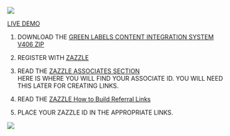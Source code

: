 ![](https://farm7.staticflickr.com/6072/6060489046_18751326b7_m.jpg)

[LIVE DEMO](http://thenocklist.com/greenlabels/)

1. DOWNLOAD THE [GREEN LABELS CONTENT INTEGRATION SYSTEM V406 ZIP](https://github.com/NOCKLIST/rastadread401)

2. REGISTER WITH [ZAZZLE](http://www.zazzle.com/)

3. READ THE [ZAZZLE ASSOCIATES SECTION](http://www.zazzle.com/my/associate/associate)  
HERE IS WHERE YOU WILL FIND YOUR ASSOCIATE ID.  YOU WILL NEED THIS LATER FOR CREATING LINKS.

4. READ THE [ZAZZLE How to Build Referral Links](http://www.zazzle.com/sell/affiliates/referrallinks)

5. PLACE YOUR ZAZZLE ID IN THE APPROPRIATE LINKS.  


![](http://rlv.zcache.com/sour_diesel_classic_round_sticker-r3dabca46cdf542948668ecca008adf1e_v9wth_8byvr_325.jpg?bg=0x00000)

